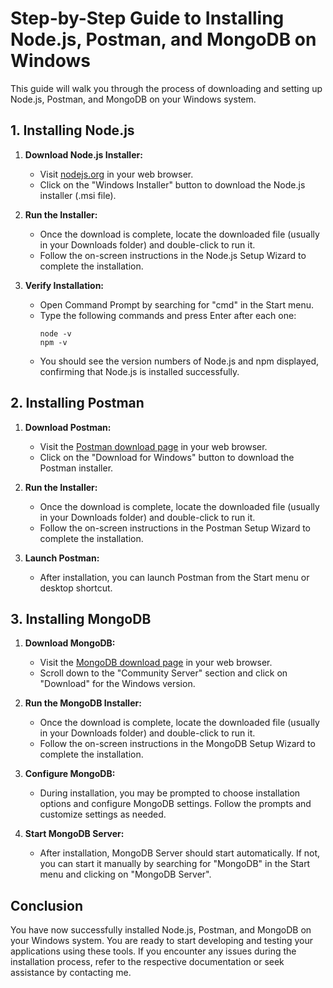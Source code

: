 # Step-by-Step Guide to Installing Node.js, Postman, and MongoDB on Windows

This guide will walk you through the process of downloading and setting up Node.js, Postman, and MongoDB on your Windows system.

## 1. Installing Node.js

1. **Download Node.js Installer:**
   - Visit [nodejs.org](https://nodejs.org/en/download/) in your web browser.
   - Click on the "Windows Installer" button to download the Node.js installer (.msi file).

2. **Run the Installer:**
   - Once the download is complete, locate the downloaded file (usually in your Downloads folder) and double-click to run it.
   - Follow the on-screen instructions in the Node.js Setup Wizard to complete the installation.

3. **Verify Installation:**
   - Open Command Prompt by searching for "cmd" in the Start menu.
   - Type the following commands and press Enter after each one:
     ```
     node -v
     npm -v
     ```
   - You should see the version numbers of Node.js and npm displayed, confirming that Node.js is installed successfully.

## 2. Installing Postman

1. **Download Postman:**
   - Visit the [Postman download page](https://www.postman.com/downloads/) in your web browser.
   - Click on the "Download for Windows" button to download the Postman installer.

2. **Run the Installer:**
   - Once the download is complete, locate the downloaded file (usually in your Downloads folder) and double-click to run it.
   - Follow the on-screen instructions in the Postman Setup Wizard to complete the installation.

3. **Launch Postman:**
   - After installation, you can launch Postman from the Start menu or desktop shortcut.

## 3. Installing MongoDB

1. **Download MongoDB:**
   - Visit the [MongoDB download page](https://www.mongodb.com/try/download/community) in your web browser.
   - Scroll down to the "Community Server" section and click on "Download" for the Windows version.

2. **Run the MongoDB Installer:**
   - Once the download is complete, locate the downloaded file (usually in your Downloads folder) and double-click to run it.
   - Follow the on-screen instructions in the MongoDB Setup Wizard to complete the installation.

3. **Configure MongoDB:**
   - During installation, you may be prompted to choose installation options and configure MongoDB settings. Follow the prompts and customize settings as needed.

4. **Start MongoDB Server:**
   - After installation, MongoDB Server should start automatically. If not, you can start it manually by searching for "MongoDB" in the Start menu and clicking on "MongoDB Server".

## Conclusion

You have now successfully installed Node.js, Postman, and MongoDB on your Windows system. You are ready to start developing and testing your applications using these tools. If you encounter any issues during the installation process, refer to the respective documentation or seek assistance by contacting me.
